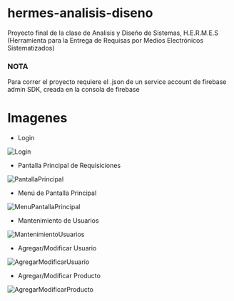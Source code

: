 # hermes-analisis-diseno
Proyecto final de la clase de Analisis y Diseño de Sistemas, H.E.R.M.E.S (Herramienta para la Entrega de Requisas por Medios Electrónicos Sistematizados)
### NOTA
Para correr el proyecto requiere el .json de un service account de firebase admin SDK, creada en la consola de firebase

# Imagenes
* Login

![Login](https://imgur.com/BYqt4s8)

* Pantalla Principal de Requisiciones

![PantallaPrincipal](https://imgur.com/LB73d0N)

* Menú de Pantalla Principal

![MenuPantallaPrincipal](https://imgur.com/TL0PioX)

* Mantenimiento de Usuarios

![MantenimientoUsuarios](https://imgur.com/JeaUFXQ)

* Agregar/Modificar Usuario

![AgregarModificarUsuario](https://imgur.com/OHZRJMP)

* Agregar/Modificar Producto

![AgregarModificarProducto](https://imgur.com/3dlGZ6P)
